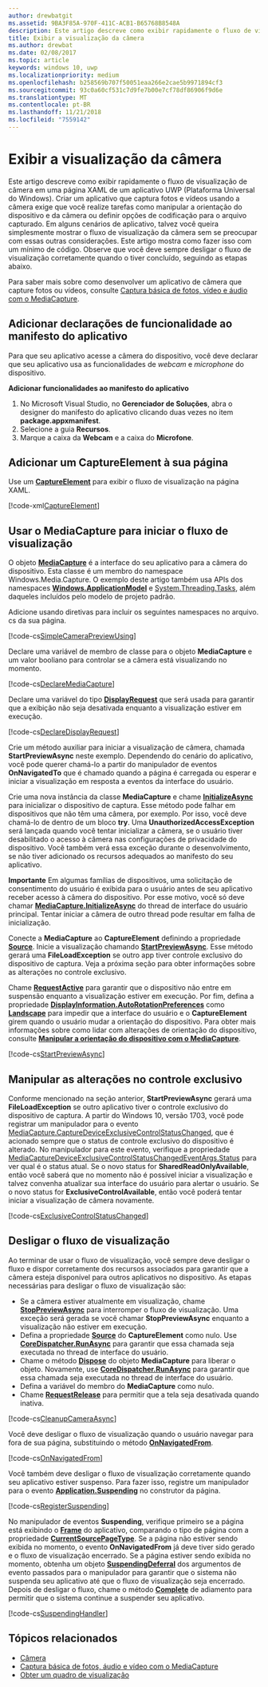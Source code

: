 ```yaml
---
author: drewbatgit
ms.assetid: 9BA3F85A-970F-411C-ACB1-B65768B8548A
description: Este artigo descreve como exibir rapidamente o fluxo de visualização de câmera em uma página XAML de um aplicativo UWP (Plataforma Universal do Windows).
title: Exibir a visualização da câmera
ms.author: drewbat
ms.date: 02/08/2017
ms.topic: article
keywords: windows 10, uwp
ms.localizationpriority: medium
ms.openlocfilehash: b258569b707f50051eaa266e2cae5b9971894cf3
ms.sourcegitcommit: 93c0a60cf531c7d9fe7b00e7cf78df86906f9d6e
ms.translationtype: MT
ms.contentlocale: pt-BR
ms.lasthandoff: 11/21/2018
ms.locfileid: "7559142"
---
```

# <a name="display-the-camera-preview"></a>Exibir a visualização da câmera


Este artigo descreve como exibir rapidamente o fluxo de visualização de câmera em uma página XAML de um aplicativo UWP (Plataforma Universal do Windows). Criar um aplicativo que captura fotos e vídeos usando a câmera exige que você realize tarefas como manipular a orientação do dispositivo e da câmera ou definir opções de codificação para o arquivo capturado. Em alguns cenários de aplicativo, talvez você queira simplesmente mostrar o fluxo de visualização da câmera sem se preocupar com essas outras considerações. Este artigo mostra como fazer isso com um mínimo de código. Observe que você deve sempre desligar o fluxo de visualização corretamente quando o tiver concluído, seguindo as etapas abaixo.

Para saber mais sobre como desenvolver um aplicativo de câmera que capture fotos ou vídeos, consulte [Captura básica de fotos, vídeo e áudio com o MediaCapture](basic-photo-video-and-audio-capture-with-MediaCapture.md).

## <a name="add-capability-declarations-to-the-app-manifest"></a>Adicionar declarações de funcionalidade ao manifesto do aplicativo

Para que seu aplicativo acesse a câmera do dispositivo, você deve declarar que seu aplicativo usa as funcionalidades de *webcam* e *microphone* do dispositivo. 

**Adicionar funcionalidades ao manifesto do aplicativo**

1.  No Microsoft Visual Studio, no **Gerenciador de Soluções**, abra o designer do manifesto do aplicativo clicando duas vezes no item **package.appxmanifest**.
2.  Selecione a guia **Recursos**.
3.  Marque a caixa da **Webcam** e a caixa do **Microfone**.

## <a name="add-a-captureelement-to-your-page"></a>Adicionar um CaptureElement à sua página

Use um [**CaptureElement**](https://msdn.microsoft.com/library/windows/apps/br209278) para exibir o fluxo de visualização na página XAML.

[!code-xml[CaptureElement](./code/SimpleCameraPreview_Win10/cs/MainPage.xaml#SnippetCaptureElement)]



## <a name="use-mediacapture-to-start-the-preview-stream"></a>Usar o MediaCapture para iniciar o fluxo de visualização

O objeto [**MediaCapture**](https://msdn.microsoft.com/library/windows/apps/br241124) é a interface do seu aplicativo para a câmera do dispositivo. Esta classe é um membro do namespace Windows.Media.Capture. O exemplo deste artigo também usa APIs dos namespaces [**Windows.ApplicationModel**](https://msdn.microsoft.com/library/windows/apps/br224691) e [System.Threading.Tasks](https://msdn.microsoft.com/library/windows/apps/xaml/system.threading.tasks.aspx), além daqueles incluídos pelo modelo de projeto padrão.

Adicione usando diretivas para incluir os seguintes namespaces no arquivo. cs da sua página.

[!code-cs[SimpleCameraPreviewUsing](./code/SimpleCameraPreview_Win10/cs/MainPage.xaml.cs#SnippetSimpleCameraPreviewUsing)]

Declare uma variável de membro de classe para o objeto **MediaCapture** e um valor booliano para controlar se a câmera está visualizando no momento. 

[!code-cs[DeclareMediaCapture](./code/SimpleCameraPreview_Win10/cs/MainPage.xaml.cs#SnippetDeclareMediaCapture)]

Declare uma variável do tipo [**DisplayRequest**](https://msdn.microsoft.com/library/windows/apps/Windows.System.Display.DisplayRequest) que será usada para garantir que a exibição não seja desativada enquanto a visualização estiver em execução.

[!code-cs[DeclareDisplayRequest](./code/SimpleCameraPreview_Win10/cs/MainPage.xaml.cs#SnippetDeclareDisplayRequest)]

Crie um método auxiliar para iniciar a visualização de câmera, chamada **StartPreviewAsync** neste exemplo. Dependendo do cenário do aplicativo, você pode querer chamá-lo a partir do manipulador de eventos **OnNavigatedTo** que é chamado quando a página é carregada ou esperar e iniciar a visualização em resposta a eventos da interface do usuário.

Crie uma nova instância da classe **MediaCapture** e chame [**InitializeAsync**](https://msdn.microsoft.com/library/windows/apps/br226598) para inicializar o dispositivo de captura. Esse método pode falhar em dispositivos que não têm uma câmera, por exemplo. Por isso, você deve chamá-lo de dentro de um bloco **try**. Uma **UnauthorizedAccessException** será lançada quando você tentar inicializar a câmera, se o usuário tiver desabilitado o acesso à câmera nas configurações de privacidade do dispositivo. Você também verá essa exceção durante o desenvolvimento, se não tiver adicionado os recursos adequados ao manifesto do seu aplicativo.

**Importante** Em algumas famílias de dispositivos, uma solicitação de consentimento do usuário é exibida para o usuário antes de seu aplicativo receber acesso à câmera do dispositivo. Por esse motivo, você só deve chamar [**MediaCapture.InitializeAsync**](https://msdn.microsoft.com/library/windows/apps/br226598) do thread de interface do usuário principal. Tentar iniciar a câmera de outro thread pode resultar em falha de inicialização.

Conecte a **MediaCapture** ao **CaptureElement** definindo a propriedade [**Source**](https://msdn.microsoft.com/library/windows/apps/br209280). Inicie a visualização chamando [**StartPreviewAsync**](https://msdn.microsoft.com/library/windows/apps/br226613). Esse método gerará uma **FileLoadException** se outro app tiver controle exclusivo do dispositivo de captura. Veja a próxima seção para obter informações sobre as alterações no controle exclusivo.

Chame [**RequestActive**](https://msdn.microsoft.com/library/windows/apps/Windows.System.Display.DisplayRequest.RequestActive) para garantir que o dispositivo não entre em suspensão enquanto a visualização estiver em execução. Por fim, defina a propriedade [**DisplayInformation.AutoRotationPreferences**](https://msdn.microsoft.com/library/windows/apps/Windows.Graphics.Display.DisplayInformation.AutoRotationPreferences) como [**Landscape**](https://msdn.microsoft.com/library/windows/apps/Windows.Graphics.Display.DisplayOrientations) para impedir que a interface do usuário e o **CaptureElement** girem quando o usuário mudar a orientação do dispositivo. Para obter mais informações sobre como lidar com alterações de orientação do dispositivo, consulte [**Manipular a orientação do dispositivo com o MediaCapture**](handle-device-orientation-with-mediacapture.md).  

[!code-cs[StartPreviewAsync](./code/SimpleCameraPreview_Win10/cs/MainPage.xaml.cs#SnippetStartPreviewAsync)]

## <a name="handle-changes-in-exclusive-control"></a>Manipular as alterações no controle exclusivo
Conforme mencionado na seção anterior, **StartPreviewAsync** gerará uma **FileLoadException** se outro aplicativo tiver o controle exclusivo do dispositivo de captura. A partir do Windows 10, versão 1703, você pode registrar um manipulador para o evento [MediaCapture.CaptureDeviceExclusiveControlStatusChanged](https://docs.microsoft.com/uwp/api/Windows.Media.Capture.MediaCapture.CaptureDeviceExclusiveControlStatusChanged), que é acionado sempre que o status de controle exclusivo do dispositivo é alterado. No manipulador para este evento, verifique a propriedade [MediaCaptureDeviceExclusiveControlStatusChangedEventArgs.Status](https://docs.microsoft.com/uwp/api/windows.media.capture.mediacapturedeviceexclusivecontrolstatuschangedeventargs.Status) para ver qual é o status atual. Se o novo status for **SharedReadOnlyAvailable**, então você saberá que no momento não é possível iniciar a visualização e talvez convenha atualizar sua interface do usuário para alertar o usuário. Se o novo status for **ExclusiveControlAvailable**, então você poderá tentar iniciar a visualização de câmera novamente.

[!code-cs[ExclusiveControlStatusChanged](./code/SimpleCameraPreview_Win10/cs/MainPage.xaml.cs#SnippetExclusiveControlStatusChanged)]

## <a name="shut-down-the-preview-stream"></a>Desligar o fluxo de visualização

Ao terminar de usar o fluxo de visualização, você sempre deve desligar o fluxo e dispor corretamente dos recursos associados para garantir que a câmera esteja disponível para outros aplicativos no dispositivo. As etapas necessárias para desligar o fluxo de visualização são:

-   Se a câmera estiver atualmente em visualização, chame [**StopPreviewAsync**](https://msdn.microsoft.com/library/windows/apps/br226622) para interromper o fluxo de visualização. Uma exceção será gerada se você chamar **StopPreviewAsync** enquanto a visualização não estiver em execução.
-   Defina a propriedade [**Source**](https://msdn.microsoft.com/library/windows/apps/br209280) do **CaptureElement** como nulo. Use [**CoreDispatcher.RunAsync**](https://msdn.microsoft.com/library/windows/apps/windows.ui.core.coredispatcher.runasync.aspx) para garantir que essa chamada seja executada no thread de interface do usuário.
-   Chame o método [**Dispose**](https://msdn.microsoft.com/library/windows/apps/dn278858) do objeto **MediaCapture** para liberar o objeto. Novamente, use [**CoreDispatcher.RunAsync**](https://msdn.microsoft.com/library/windows/apps/windows.ui.core.coredispatcher.runasync.aspx) para garantir que essa chamada seja executada no thread de interface do usuário.
-   Defina a variável do membro do **MediaCapture** como nulo.
-   Chame [**RequestRelease**](https://msdn.microsoft.com/library/windows/apps/Windows.System.Display.DisplayRequest.RequestRelease) para permitir que a tela seja desativada quando inativa.

[!code-cs[CleanupCameraAsync](./code/SimpleCameraPreview_Win10/cs/MainPage.xaml.cs#SnippetCleanupCameraAsync)]

Você deve desligar o fluxo de visualização quando o usuário navegar para fora de sua página, substituindo o método [**OnNavigatedFrom**](https://msdn.microsoft.com/library/windows/apps/br227507).

[!code-cs[OnNavigatedFrom](./code/SimpleCameraPreview_Win10/cs/MainPage.xaml.cs#SnippetOnNavigatedFrom)]

Você também deve desligar o fluxo de visualização corretamente quando seu aplicativo estiver suspenso. Para fazer isso, registre um manipulador para o evento [**Application.Suspending**](https://msdn.microsoft.com/library/windows/apps/br205860) no construtor da página.

[!code-cs[RegisterSuspending](./code/SimpleCameraPreview_Win10/cs/MainPage.xaml.cs#SnippetRegisterSuspending)]

No manipulador de eventos **Suspending**, verifique primeiro se a página está exibindo o [**Frame**](https://msdn.microsoft.com/library/windows/apps/br242682) do aplicativo, comparando o tipo de página com a propriedade [**CurrentSourcePageType**](https://msdn.microsoft.com/library/windows/apps/hh702390). Se a página não estiver sendo exibida no momento, o evento **OnNavigatedFrom** já deve tiver sido gerado e o fluxo de visualização encerrado. Se a página estiver sendo exibida no momento, obtenha um objeto [**SuspendingDeferral**](https://msdn.microsoft.com/library/windows/apps/br224684) dos argumentos de evento passados para o manipulador para garantir que o sistema não suspenda seu aplicativo até que o fluxo de visualização seja encerrado. Depois de desligar o fluxo, chame o método [**Complete**](https://msdn.microsoft.com/library/windows/apps/br224685) de adiamento para permitir que o sistema continue a suspender seu aplicativo.

[!code-cs[SuspendingHandler](./code/SimpleCameraPreview_Win10/cs/MainPage.xaml.cs#SnippetSuspendingHandler)]


## <a name="related-topics"></a>Tópicos relacionados

* [Câmera](camera.md)
* [Captura básica de fotos, áudio e vídeo com o MediaCapture](basic-photo-video-and-audio-capture-with-MediaCapture.md)
* [Obter um quadro de visualização](get-a-preview-frame.md)
